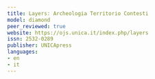 ```yaml
---
title: Layers: Archeologia Territorio Contesti
model: diamond
peer_reviewed: true
website: https://ojs.unica.it/index.php/layers
issn: 2532-0289
publisher: UNICApress
languages:
- en
- it
---
```

